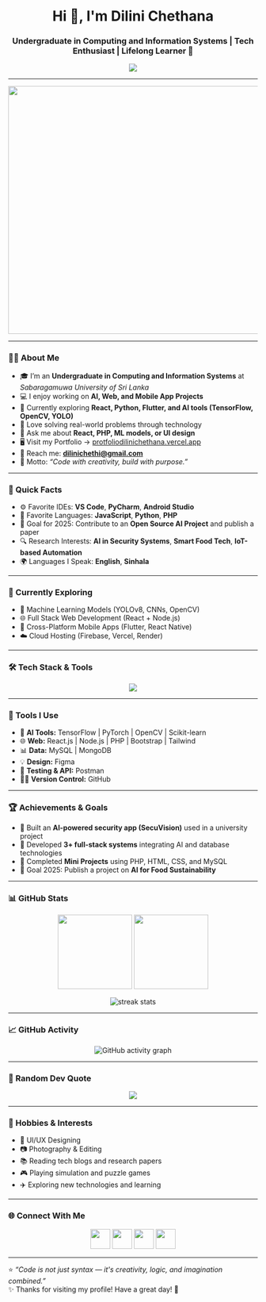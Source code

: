 <!-- Profile Header -->
<h1 align="center">Hi 👋, I'm Dilini Chethana</h1>
<h3 align="center">Undergraduate in Computing and Information Systems | Tech Enthusiast | Lifelong Learner 🚀</h3>

<p align="center">
  <img src="https://readme-typing-svg.herokuapp.com?font=Poppins&size=22&color=0E75B6&center=true&vCenter=true&width=700&lines=Welcome+to+my+GitHub+Profile!;Undergraduate+at+Sabaragamuwa+University+of+Sri+Lanka;AI+%7C+Web+%7C+Mobile+Developer;Passionate+about+Building+Innovative+Solutions+💡" />
</p>

---

<img align="center" width="1000" height="500" src="https://camo.githubusercontent.com/361449d715330d0cc1a1af6d72ed8be6744d8c3d9719a8b76836714194e3e419/68747470733a2f2f692e70696e696d672e636f6d2f6f726967696e616c732f65372f32362f63372f65373236633734616330383165656435306665656531343333643132633939382e676966"/>

---

### 👩‍💻 About Me

- 🎓 I’m an **Undergraduate in Computing and Information Systems** at *Sabaragamuwa University of Sri Lanka*  
- 💻 I enjoy working on **AI, Web, and Mobile App Projects**  
- 🌱 Currently exploring **React, Python, Flutter, and AI tools (TensorFlow, OpenCV, YOLO)**  
- 🧠 Love solving real-world problems through technology  
- 💬 Ask me about **React, PHP, ML models, or UI design**  
- 🖥️ Visit my Portfolio → [protfoliodilinichethana.vercel.app](https://protfoliodilinichethana.vercel.app)  
- 📧 Reach me: **dilinichethi@gmail.com**  
- 💬 Motto: *“Code with creativity, build with purpose.”*

---

### 🧩 Quick Facts
- ⚙️ Favorite IDEs: **VS Code**, **PyCharm**, **Android Studio**  
- 🖤 Favorite Languages: **JavaScript**, **Python**, **PHP**  
- 🎯 Goal for 2025: Contribute to an **Open Source AI Project** and publish a paper  
- 🔍 Research Interests: **AI in Security Systems**, **Smart Food Tech**, **IoT-based Automation**  
- 🌍 Languages I Speak: **English**, **Sinhala**

---


### 🧠 Currently Exploring
- 🤖 Machine Learning Models (YOLOv8, CNNs, OpenCV)  
- 🌐 Full Stack Web Development (React + Node.js)  
- 📱 Cross-Platform Mobile Apps (Flutter, React Native)  
- ☁️ Cloud Hosting (Firebase, Vercel, Render)

---

### 🛠️ Tech Stack & Tools

<p align="center">
  <img src="https://skillicons.dev/icons?i=html,css,js,react,reactnative,flutter,python,php,java,nodejs,express,mysql,mongodb,git,github,figma,tensorflow,pytorch,opencv,postman,linux,vscode" />
</p>

---

### 🧰 Tools I Use
- 🧠 **AI Tools:** TensorFlow | PyTorch | OpenCV | Scikit-learn  
- 🌐 **Web:** React.js | Node.js | PHP | Bootstrap | Tailwind  
- 📊 **Data:** MySQL | MongoDB  
- 💡 **Design:** Figma 
- 🧾 **Testing & API:** Postman  
- 🧑‍💼 **Version Control:**  GitHub  

---

### 🏆 Achievements & Goals
- 🥇 Built an **AI-powered security app (SecuVision)** used in a university project  
- 🌟 Developed **3+ full-stack systems** integrating AI and database technologies  
- 🧩 Completed **Mini Projects** using PHP, HTML, CSS, and MySQL  
- 🔭 Goal 2025: Publish a project on **AI for Food Sustainability**

---

### 📊 GitHub Stats

<p align="center">
  <img src="https://github-readme-stats.vercel.app/api?username=dilinichethana&show_icons=true&theme=tokyonight" height="150" />
  <img src="https://github-readme-stats.vercel.app/api/top-langs/?username=dilinichethana&layout=compact&theme=tokyonight" height="150" />
</p>

<p align="center">
  <img src="https://github-readme-streak-stats.herokuapp.com/?user=dilinichethana&theme=tokyonight" alt="streak stats" />
</p>

---

### 📈 GitHub Activity
<p align="center">
  <img src="https://github-readme-activity-graph.vercel.app/graph?username=dilinichethana&theme=tokyo-night" alt="GitHub activity graph" />
</p>

---

### 💬 Random Dev Quote
<p align="center">
  <img src="https://quotes-github-readme.vercel.app/api?type=horizontal&theme=tokyonight" />
</p>

---

### 🌟 Hobbies & Interests
- 🎨 UI/UX Designing  
- 📷 Photography & Editing  
- 📚 Reading tech blogs and research papers  
- 🎮 Playing simulation and puzzle games  
- ✈️ Exploring new technologies and learning  

---


### 🌐 Connect With Me
<p align="center">
  <a href="https://linkedin.com/in/dilini-chethana" target="_blank"><img src="https://skillicons.dev/icons?i=linkedin" height="40"/></a>
  <a href="mailto:dilinichethi@gmail.com" target="_blank"><img src="https://skillicons.dev/icons?i=gmail" height="40"/></a>
  <a href="https://protfoliodilinichethana.vercel.app/" target="_blank"><img src="https://skillicons.dev/icons?i=vercel" height="40"/></a>
  <a href="https://github.com/DiliniChethana" target="_blank"><img src="https://skillicons.dev/icons?i=github" height="40"/></a>
</p>

---

⭐ *“Code is not just syntax — it's creativity, logic, and imagination combined.”*  
✨ Thanks for visiting my profile! Have a great day! 🚀
